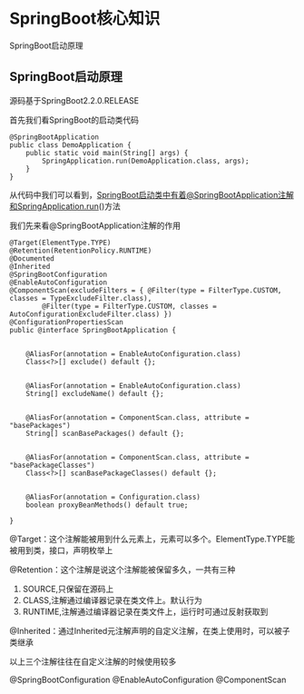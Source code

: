 # SpringBoot核心知识


SpringBoot启动原理

<!--more-->


## SpringBoot启动原理

源码基于SpringBoot2.2.0.RELEASE

首先我们看SpringBoot的启动类代码

```
@SpringBootApplication
public class DemoApplication {
    public static void main(String[] args) {
        SpringApplication.run(DemoApplication.class, args);
    }
}

```

从代码中我们可以看到，SpringBoot启动类中有着@SpringBootApplication注解和SpringApplication.run()方法

我们先来看@SpringBootApplication注解的作用

```
@Target(ElementType.TYPE)
@Retention(RetentionPolicy.RUNTIME)
@Documented
@Inherited
@SpringBootConfiguration
@EnableAutoConfiguration
@ComponentScan(excludeFilters = { @Filter(type = FilterType.CUSTOM, classes = TypeExcludeFilter.class),
		@Filter(type = FilterType.CUSTOM, classes = AutoConfigurationExcludeFilter.class) })
@ConfigurationPropertiesScan
public @interface SpringBootApplication {

	
	@AliasFor(annotation = EnableAutoConfiguration.class)
	Class<?>[] exclude() default {};

	
	@AliasFor(annotation = EnableAutoConfiguration.class)
	String[] excludeName() default {};

	
	@AliasFor(annotation = ComponentScan.class, attribute = "basePackages")
	String[] scanBasePackages() default {};

	
	@AliasFor(annotation = ComponentScan.class, attribute = "basePackageClasses")
	Class<?>[] scanBasePackageClasses() default {};

	
	@AliasFor(annotation = Configuration.class)
	boolean proxyBeanMethods() default true;

}
```
@Target：这个注解能被用到什么元素上，元素可以多个。ElementType.TYPE能被用到类，接口，声明枚举上

@Retention：这个注解是说这个注解能被保留多久，一共有三种
1. SOURCE,只保留在源码上
2. CLASS,注解通过编译器记录在类文件上。默认行为
3. RUNTIME,注解通过编译器记录在类文件上，运行时可通过反射获取到

@Inherited：通过Inherited元注解声明的自定义注解，在类上使用时，可以被子类继承

以上三个注解往往在自定义注解的时候使用较多

@SpringBootConfiguration
@EnableAutoConfiguration
@ComponentScan


